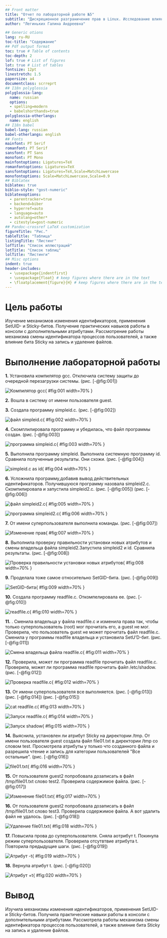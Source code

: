 ```yaml
---
## Front matter
title: "Отчет по лабораторной работе №5"
subtitle: "Дискреционное разграничение прав в Linux. Исследование влияния дополнительных атрибутов"
author: "Легиньких Галина Андреевна"

## Generic otions
lang: ru-RU
toc-title: "Содержание"
## Pdf output format
toc: true # Table of contents
toc-depth: 2
lof: true # List of figures
lot: true # List of tables
fontsize: 12pt
linestretch: 1.5
papersize: a4
documentclass: scrreprt
## I18n polyglossia
polyglossia-lang:
  name: russian
  options:
  - spelling=modern
  - babelshorthands=true
polyglossia-otherlangs:
  name: english
## I18n babel
babel-lang: russian
babel-otherlangs: english
## Fonts
mainfont: PT Serif
romanfont: PT Serif
sansfont: PT Sans
monofont: PT Mono
mainfontoptions: Ligatures=TeX
romanfontoptions: Ligatures=TeX
sansfontoptions: Ligatures=TeX,Scale=MatchLowercase
monofontoptions: Scale=MatchLowercase,Scale=0.9
## Biblatex
biblatex: true
biblio-style: "gost-numeric"
biblatexoptions:
  - parentracker=true
  - backend=biber
  - hyperref=auto
  - language=auto
  - autolang=other*
  - citestyle=gost-numeric
## Pandoc-crossref LaTeX customization
figureTitle: "Рис."
tableTitle: "Таблица"
listingTitle: "Листинг"
lofTitle: "Список иллюстраций"
lotTitle: "Список таблиц"
lolTitle: "Листинги"
## Misc options
indent: true
header-includes:
  - \usepackage{indentfirst}
  - \usepackage{float} # keep figures where there are in the text
  - \floatplacement{figure}{H} # keep figures where there are in the text
---
```


# Цель работы

Изучение механизмов изменения идентификаторов, применения SetUID- и Sticky-битов. Получение практических навыков работы в консоли с дополнительными атрибутами. Рассмотрение работы механизма смены идентификатора процессов пользователей, а также влияние бита Sticky на запись и удаление файлов.

# Выполнение лабораторной работы

**1.** Установила компилятор gcc. Отключила систему защиты до очередной перезагрузки системы. (рис. [-@fig:001])

![Компилятор gcc](image/1.png){ #fig:001 width=70% }

**2.** Вошла в систему от имени пользователя guest.

**3.** Создала программу simpleid.c. (рис. [-@fig:002])

![файл simpleid.c](image/2.png){ #fig:002 width=70% }

**4.** Скомплилировала программу и убедилась, что файл программы создан. (рис. [-@fig:003])

![программа simpleid.c](image/3.png){ #fig:003 width=70% }

**5.** Выполнила программу simpleid. Выполнила системную программу id. Сравнила полученные результаты. Они схожи. (рис. [-@fig:004])

![simpleid.c as id](image/4.png){ #fig:004 width=70% }

**6.** Усложнила программу,добавив вывод действительных идентификаторов. Получившуюся программу назовала simpleid2.c.
Скомпилировала и запустила simpleid2.c. (рис. [-@fig:005]) (рис. [-@fig:006])

![файл simpleid2.c](image/5.png){ #fig:005 width=70% }

![программа simpleid2.c](image/6.png){ #fig:006 width=70% }

**7.** От имени суперпользователя выполнила команды. (рис. [-@fig:007])

![Изменение прав](image/7.png){ #fig:007 width=70% }

**8.** Выполнила проверку правильности установки новых атрибутов и смены
владельца файла simpleid2.Запустила simpleid2 и id. Сравнила результаты.  (рис. [-@fig:008])

![Проверка правильности установки новых атрибутов](image/8.png){ #fig:008 width=70% }

**9.**  Проделала тоже самое относительно SetGID-бита. (рис. [-@fig:009])

![SetGID-бита](image/9.png){ #fig:009 width=70% }

**10.** Создала программу readfile.c. Откомпелировала ее. (рис. [-@fig:010])

![readfile.c](image/10.png){ #fig:010 width=70% }

**11.** . Сменила владельца у файла readfile.c и изменила права так, чтобы только суперпользователь (root) мог прочитать его, a guest не мог. Проверила, что пользователь guest не может прочитать файл readfile.c.
Сменила у программы readfile владельца и установила SetU’D-бит. (рис. [-@fig:011])

![Смена владельца файла readfile.c](image/11.png){ #fig:011 width=70% }

**12.** Проверила, может ли программа readfile прочитать файл readfile.c. Проверила, может ли программа readfile прочитать файл /etc/shadow. (рис. [-@fig:012])

![Проверка readfile.c](image/12.png){ #fig:012 width=70% }

**13.** От имени суперпользователя все выполняется. (рис. [-@fig:013]) (рис. [-@fig:014]) (рис. [-@fig:015])

![cat readfile.c](image/13.png){ #fig:013 width=70% }

![Запуск readfile.c](image/14.png){ #fig:014 width=70% }

![Запуск shadow](image/15.png){ #fig:015 width=70% }

**14.** Выяснила, установлен ли атрибут Sticky на директории /tmp. От имени пользователя guest создала файл file01.txt в директории /tmp со словом test. Просмотрела атрибуты у только что созданного файла и разрешила чтение и запись для категории пользователей "Все остальные". (рис. [-@fig:016])

![file01.txt](image/16.png){ #fig:016 width=70% }

**15.** От пользователя guest2 попробовала дозаписать в файл
/tmp/file01.txt слово test2. Проверила содержимое файла. (рис. [-@fig:017])

![Изменение file01.txt](image/17.png){ #fig:017 width=70% }

**16.** От пользователя guest2 попробовала дозаписать в файл
/tmp/file01.txt слово test3. Проверила содержимое файла. А вот удалить файл не удалось. (рис. [-@fig:018])

![Удаление file01.txt](image/18.png){ #fig:018 width=70% }

**17.** Повысила прова до суперпользователя. Сняла аотрибут t. Покинула режим суперпользователя. Проверила отсутвтвие атрибута t. Повторила предыдущие шаги. (рис. [-@fig:019])

![Атрибут -t](image/19.png){ #fig:019 width=70% }

**18.** Вернула атрибут t. (рис. [-@fig:020])

![Атрибут +t](image/20.png){ #fig:020 width=70% }

# Вывод

Изучила механизмы изменения идентификаторов, применения SetUID- и Sticky-битов. Получила практические навыки работы в консоли с дополнительными атрибутами. Рассмотрела работы механизма смены идентификатора процессов пользователей, а также влияние бита Sticky на запись и удаление файлов.









